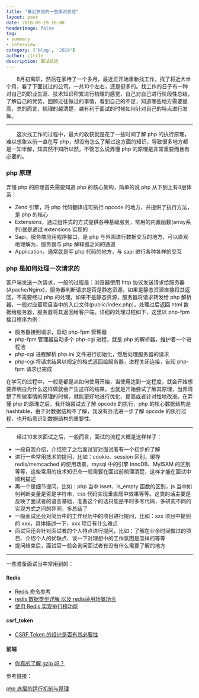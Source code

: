 ```yaml
---
title: "最近参加的一些面试总结"
layout: post
date: 2018-09-19 16:00
headerImage: false
tag:
- summary
- interview
category: ['blog', '2018']
author: circle
description: 面试总结
---
```


&emsp;&emsp;8月初离职，然后在家待了一个多月，最近正开始重新找工作，找了将近大半个月，看了下面试过的公司，一共10个左右，还是挺多的。找工作的日子有一种对自己的职业生涯、技术知识积累进行梳理的感觉，自己对自己进行阶段性总结，了解自己的优势，回顾过往做过的事情，看到自己的不足，知道哪些地方需要提高，总的而言，梳理的越清楚，越有利于面试的时候如何针对自己的特点进行发挥。

---
&emsp;&emsp;这次找工作的过程中，最大的收获就是花了一些时间了解 php 的执行原理，难以想象以前一直在写 php，却没有怎么了解过这方面的知识，导致很多地方都是一知半解，知其然不知所以然，不管怎么说弄懂 php 的原理是非常重要而且有必要的。

### php 原理

弄懂 php 的原理首先需要知道 php 的核心架构，简单的说 php 从下到上有4层体系：

* Zend 引擎，将 php 代码翻译成可执行 opcode 的地方，并提供了执行方法，是 php 的核心
* Extensions，通过组件式的方式提供各种基础服务，常用的内置函数(array系列)就是通过 extensions 实现的
* Sapi，服务端应用程序接口，是 php 与外围进行数据交互的地方，可以直观地理解为，服务器与 php 解释器之间的通道
* Application，通常就是写 php 代码的地方，与 sapi 进行各种各样的交互

### php 是如何处理一次请求的

客户端发送一次请求，一般的过程是：浏览器使用 http 协议发送请求给服务器(Apache/Nginx)，服务器判断请求是否是静态资源，如果是静态资源直接将其返回，不需要经过 php 的处理。如果不是静态资源，服务器将请求转发给 php 解析器，一般对应着项目当中的入口文件(public/index.php)，处理过后返回 html 数据给服务器，服务器将其返回给客户端。详细的处理过程如下，这里以 php-fpm 接口程序为例：

* 服务器接到请求，启动 php-fpm 管理器
* php-fpm 管理器启动多个 php-cgi 进程，就是 php 的解析器，维护着一个进程池
* php-cgi 进程解析 php.ini 文件进行初始化，然后处理服务器的请求
* php-cgi 将请求结果以规定的格式返回给服务器，进程关闭连接，告知 php-fpm 请求已完成

在学习的过程中，一般是都是从如何使用开始，当使用达到一定程度，就会开始想要弄明白为什么这样做就会产生这样的结果，也就是开始尝试了解其原理，当弄清楚了所做事情的原理的时候，就能更好地进行优化、提高或者针对性地改进。在弄懂 php 的原理之后，我开始尝试去了解 opcode 的执行，php 的核心数据结构是 hashtable，由于对数据结构不了解，我没有办法进一步了解 opcode 的执行过程，也开始意识到数据结构的重要性。

---

&emsp;&emsp;经过10来次面试之后，一般而言，面试的流程大概是这样样子：
* 一段自我介绍，介绍完了之后面试官对面试者有一个初步的了解
* 进行一些常用技术的提问，比如：cookie、session 区别，缓存 redis/memcached 的使用场景，mysql 中的引擎 InnoDB、MyISAM 的区别等等，这些常用的技术知识点一般需要在面试前梳理清楚，这样才能在面试中顺利描述
* 再一个是细节提问，比如：php 当中 isset、is_empty 函数的区别，js 当中如何判断变量是否是字符串，css 代码实现垂直居中效果等等。这类的话主要是反映了面试者的语言基础，准备这个的话只能是平时多写代码，多研究不同的实现方式之间的异同，多总结了
* 一般面试还会对简历中的工作经历中的项目进行提问，比如：xxx 项目中提到的 xxx，具体描述一下，xxx 项目有什么难点
* 面试官还会针对面试者的个人特点进行提问，比如：了解在业余时间做过的项目、介绍个人的优缺点、谈一下对理想中的工作氛围是怎样的等等
* 提问结束后，面试官一般会询问面试者有没有什么需要了解的地方

---

一些准备面试当中常用到的：

#### Redis
* [Redis 命令参考](http://doc.redisfans.com/index.html)
* [redis 数据类型详解 以及 redis适用场景场合](https://my.oschina.net/ydsakyclguozi/blog/404625)
* [使用 Redis 实现排行榜功能](https://segmentfault.com/a/1190000002694239)

#### csrf_token
* [CSRF Token 的设计是否有其必要性](https://segmentfault.com/q/1010000000713614)

#### 前端
* [你真的了解 gzip 吗？](https://zhuanlan.zhihu.com/p/24764131)

参考链接：

[php 底层的运行机制与原理](https://www.awaimai.com/509.html)
